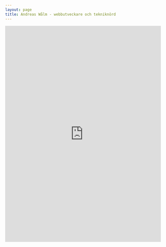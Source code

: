 ```yaml
---
layout: page
title: Andreas Wålm - webbutveckare och tekniknörd
---
```


<iframe height="700" allowTransparency="true" frameborder="0" scrolling="no" style="width:100%;border:none"  src="http://walm.wufoo.com/embed/z7x4a3/"><a href="http://walm.wufoo.com/forms/z7x4a3/" title="Kontrakta mig" rel="nofollow">Fill out my Wufoo form!</a></iframe>
